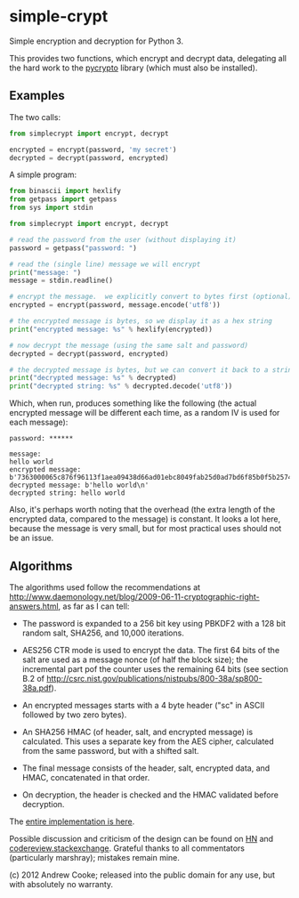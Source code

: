 simple-crypt
============

Simple encryption and decryption for Python 3.

This provides two functions, which encrypt and decrypt data, delegating all
the hard work to the [pycrypto](https://www.dlitz.net/software/pycrypto)
library (which must also be installed).

Examples
--------

The two calls:

```python
from simplecrypt import encrypt, decrypt

encrypted = encrypt(password, 'my secret')
decrypted = decrypt(password, encrypted)
```

A simple program:

```python
from binascii import hexlify
from getpass import getpass
from sys import stdin

from simplecrypt import encrypt, decrypt

# read the password from the user (without displaying it)
password = getpass("password: ")

# read the (single line) message we will encrypt
print("message: ")
message = stdin.readline()

# encrypt the message.  we explicitly convert to bytes first (optional)
encrypted = encrypt(password, message.encode('utf8'))

# the encrypted message is bytes, so we display it as a hex string
print("encrypted message: %s" % hexlify(encrypted))

# now decrypt the message (using the same salt and password)
decrypted = decrypt(password, encrypted)

# the decrypted message is bytes, but we can convert it back to a string
print("decrypted message: %s" % decrypted)
print("decrypted string: %s" % decrypted.decode('utf8'))
```

Which, when run, produces something like the following (the actual encrypted
message will be different each time, as a random IV is used for each message):

```
password: ******

message:
hello world
encrypted message: b'7363000065c876f96113f1aea09438d66ad01ebc8049fab25d0ad7bd6f85b0f5b2574138e410b9e966ac54c8130483b6e89ebe69f87e1f519afc2f848bfecccf'
decrypted message: b'hello world\n'
decrypted string: hello world
```

Also, it's perhaps worth noting that the overhead (the extra length of the
encrypted data, compared to the message) is constant.  It looks a lot here,
because the message is very small, but for most practical uses should not be
an issue.

Algorithms
----------

The algorithms used follow the recommendations at
http://www.daemonology.net/blog/2009-06-11-cryptographic-right-answers.html,
as far as I can tell:

* The password is expanded to a 256 bit key using PBKDF2 with a 128 bit
  random salt, SHA256, and 10,000 iterations.

* AES256 CTR mode is used to encrypt the data.  The first 64 bits of the
  salt are used as a message nonce (of half the block size); the incremental
  part pof the counter uses the remaining 64 bits (see section B.2
  of http://csrc.nist.gov/publications/nistpubs/800-38a/sp800-38a.pdf).

* An encrypted messages starts with a 4 byte header ("sc" in ASCII followed
  by two zero bytes).

* An SHA256 HMAC (of header, salt, and encrypted message) is calculated.  This
  uses a separate key from the AES cipher, calculated from the same password,
  but with a shifted salt.

* The final message consists of the header, salt, encrypted data, and HMAC,
  concatenated in that order.

* On decryption, the header is checked and the HMAC validated before decryption.

The [entire implementation is here](https://github.com/andrewcooke/simple-crypt/blob/master/src/simplecrypt/__init__.py).

Possible discussion and criticism of the design can be found on
[HN](http://news.ycombinator.com/item?id=4962983) and
[codereview.stackexchange](http://codereview.stackexchange.com/questions/19910/simple-crypto-library-in-python-correct-and-secure).
Grateful thanks to all commentators (particularly marshray); mistakes remain
mine.

(c) 2012 Andrew Cooke; released into the public domain for any use, but
with absolutely no warranty.
